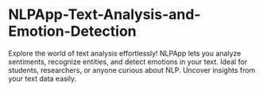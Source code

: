 # NLPApp-Text-Analysis-and-Emotion-Detection
Explore the world of text analysis effortlessly! NLPApp lets you analyze sentiments, recognize entities, and detect emotions in your text. Ideal for students, researchers, or anyone curious about NLP. Uncover insights from your text data easily.
